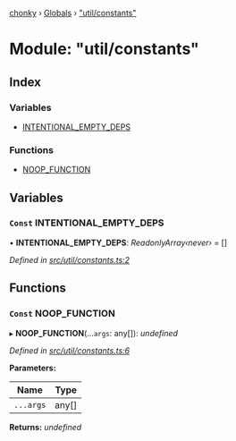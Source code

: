 [chonky](../README.md) › [Globals](../globals.md) › ["util/constants"](_util_constants_.md)

# Module: "util/constants"

## Index

### Variables

* [INTENTIONAL_EMPTY_DEPS](_util_constants_.md#const-intentional_empty_deps)

### Functions

* [NOOP_FUNCTION](_util_constants_.md#const-noop_function)

## Variables

### `Const` INTENTIONAL_EMPTY_DEPS

• **INTENTIONAL_EMPTY_DEPS**: *ReadonlyArray‹never›* = []

*Defined in [src/util/constants.ts:2](https://github.com/TimboKZ/Chonky/blob/f29f7b3/src/util/constants.ts#L2)*

## Functions

### `Const` NOOP_FUNCTION

▸ **NOOP_FUNCTION**(...`args`: any[]): *undefined*

*Defined in [src/util/constants.ts:6](https://github.com/TimboKZ/Chonky/blob/f29f7b3/src/util/constants.ts#L6)*

**Parameters:**

Name | Type |
------ | ------ |
`...args` | any[] |

**Returns:** *undefined*
